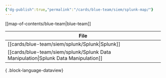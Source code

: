 ```yaml
---
{"dg-publish":true,"permalink":"/cards/blue-team/siem/splunk-map/"}
---
```


[[map-of-contents/blue-team\|blue-team]]

| File                                                                                  |
| ------------------------------------------------------------------------------------- |
| [[cards/blue-team/siem/splunk/Splunk\|Splunk]]                                     |
| [[cards/blue-team/siem/splunk/Splunk Data Manipulation\|Splunk Data Manipulation]] |

{ .block-language-dataview}
